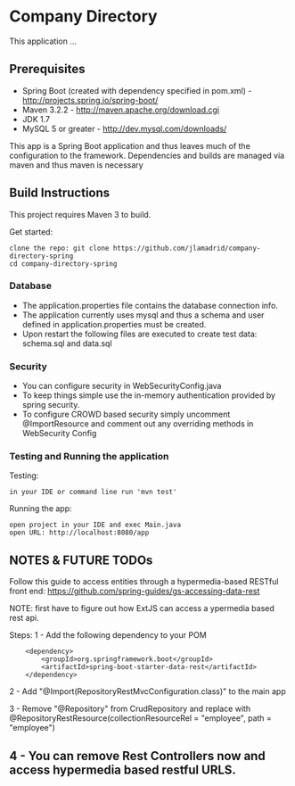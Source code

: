 # Company Directory #

This application ... 


## Prerequisites ##

- Spring Boot (created with dependency specified in pom.xml) - http://projects.spring.io/spring-boot/
- Maven 3.2.2 - http://maven.apache.org/download.cgi
- JDK 1.7
- MySQL 5 or greater - http://dev.mysql.com/downloads/

This app is a Spring Boot application and thus leaves much of the configuration to the framework. 
Dependencies and builds are managed via maven and thus maven is necessary
   
## Build Instructions ##

This project requires Maven 3 to build. 

Get started:

    clone the repo: git clone https://github.com/jlamadrid/company-directory-spring
    cd company-directory-spring    

### Database
- The application.properties file contains the database connection info.
- The application currently uses mysql and thus a schema and user defined in application.properties must be created.
- Upon restart the following files are executed to create test data: schema.sql and data.sql

### Security

- You can configure security in WebSecurityConfig.java
- To keep things simple use the in-memory authentication provided by spring security.
- To configure CROWD based security simply uncomment @ImportResource and comment out any overriding 
  methods in WebSecurity Config

### Testing and Running the application

Testing: 

    in your IDE or command line run 'mvn test' 

Running the app:

    open project in your IDE and exec Main.java
    open URL: http://localhost:8080/app

## NOTES & FUTURE TODOs ##

Follow this guide to access entities through a hypermedia-based RESTful front end:
https://github.com/spring-guides/gs-accessing-data-rest

NOTE: first have to figure out how ExtJS can access a ypermedia based rest api.

Steps:
1 - Add the following dependency to your POM

        <dependency>
            <groupId>org.springframework.boot</groupId>
            <artifactId>spring-boot-starter-data-rest</artifactId>
        </dependency>
        
2 - Add "@Import(RepositoryRestMvcConfiguration.class)" to the main app

3 - Remove "@Repository" from CrudRepository and replace with 
    @RepositoryRestResource(collectionResourceRel = "employee", path = "employee")
    
4 - You can remove Rest Controllers now and access hypermedia based restful URLS.
-----
